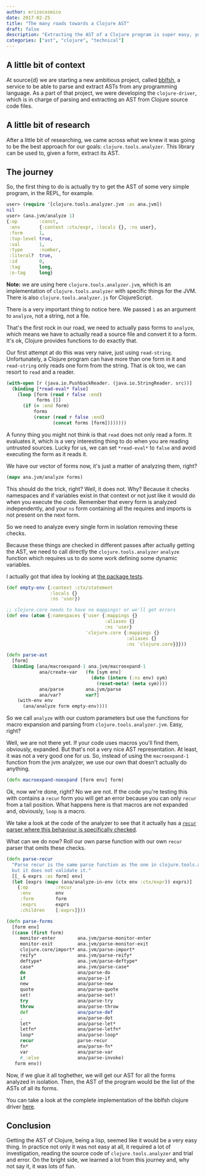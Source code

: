 ```yaml
---
author: erizocosmico
date: 2017-02-25
title: "The many roads towards a Clojure AST"
draft: false
description: "Extracting the AST of a Clojure program is super easy, you could think. It is a lisp, after all. We will be explaining our journey trying to extract the AST of Clojure programs using the `clojure.tools.analyzer` and how it was not as trivial as we thought."
categories: ["ast", "clojure", "technical"]
---
```


## A little bit of context

At source{d} we are starting a new ambitious project, called [bblfsh](https://github.com/bblfsh), a service to be able to parse and extract ASTs from any programming language. As a part of that project, we were developing the `clojure-driver`, which is in charge of parsing and extracting an AST from Clojure source code files.

## A little bit of research

After a little bit of researching, we came across what we knew it was going to be the best approach for our goals: `clojure.tools.analyzer`. This library can be used to, given a form, extract its AST.

## The journey

So, the first thing to do is actually try to get the AST of some very simple program, in the REPL, for example.

```clojure
user> (require '[clojure.tools.analyzer.jvm :as ana.jvm])
nil
user> (ana.jvm/analyze 1)
{:op        :const,
 :env       {:context :ctx/expr, :locals {}, :ns user},
 :form      1,
 :top-level true,
 :val       1,
 :type      :number,
 :literal?  true,
 :id        0,
 :tag       long,
 :o-tag     long}
```

**Note:** we are using here `clojure.tools.analyzer.jvm`, which is an implementation of `clojure.tools.analyzer` with specific things for the JVM. There is also `clojure.tools.analyzer.js` for ClojureScript.

There is a very important thing to notice here. We passed `1` as an argument to `analyze`, not a string, not a file. 

That's the first rock in our road, we need to actually pass forms to `analyze`, which means we have to actually read a source file and convert it to a form.
It's ok, Clojure provides functions to do exactly that.

Our first attempt at do this was very naive, just using `read-string`. Unfortunately, a Clojure program can have more than one form in it and `read-string` only reads one form from the string.
That is ok too, we can resort to `read` and a reader.

```clojure
(with-open [r (java.io.PushbackReader. (java.io.StringReader. src))]
  (binding [*read-eval* false]
    (loop [form (read r false :end)
           forms []]
      (if (= :end form)
          forms
          (recur (read r false :end)
                 (concat forms [form])))))))
```

A funny thing you might not think is that `read` does not only read a form. It evaluates it, which is a very interesting thing to do when you are reading untrusted sources. Lucky for us, we can set `*read-eval*` to `false` and avoid executing the form as it reads it.

We have our vector of forms now, it's just a matter of analyzing them, right?

```clojure
(mapv ana.jvm/analyze forms)
```

This should do the trick, right? Well, it does not.
Why? Because it checks namespaces and if variables exist in that context or not just like it would do when you execute the code. Remember that every form is analyzed independently, and your `ns` form containing all the requires and imports is not present on the next form.

So we need to analyze every single form in isolation removing these checks.

Because these things are checked in different passes after actually getting the AST, we need to call directly the `clojure.tools.analyzer` `analyze` function which requires us to do some work defining some dynamic variables.

I actually got that idea by looking at [the package tests](https://github.com/clojure/tools.analyzer/blob/master/src/test/clojure/clojure/tools/analyzer/core_test.clj#L54-L63).

```clojure
(def empty-env {:context :ctx/statement
                :locals {}
                :ns 'user})

;; clojure.core needs to have no mappings! or we'll get errors
(def env (atom {:namespaces {'user {:mappings {}
                                    :aliases {}
                                    :ns 'user}
                             'clojure.core {:mappings {}
                                            :aliases {}
                                            :ns 'clojure.core}}}))

(defn parse-ast
  [form]
  (binding [ana/macroexpand-1 ana.jvm/macroexpand-1
            ana/create-var   (fn [sym env]
                               (doto (intern (:ns env) sym)
                                 (reset-meta! (meta sym))))
            ana/parse        ana.jvm/parse
            ana/var?         var?]
    (with-env env
      (ana/analyze form empty-env))))
```

So we call `analyze` with our custom parameters but use the functions for macro expansion and parsing from `clojure.tools.analyzer.jvm`. Easy, right?

Well, we are not there yet. If your code uses macros you'll find them, obviously, expanded. But that's not a very nice AST representation. At least, it was not a very good one for us. So, instead of using the `macroexpand-1` function from the jvm analyzer, we use our own that doesn't actually do anything.

```clojure
(defn macroexpand-noexpand [form env] form)
```

Ok, now we're done, right? No we are not. If the code you're testing this with contains a `recur` form you will get an error because you can only `recur` from a tail position. What happens here is that macros are not expanded and, obviously, `loop` is a macro.

We take a look at the code of the analyzer to see that it actually has a [`recur` parser where this behaviour is specifically checked](https://crossclj.info/ns/org.clojure/tools.analyzer/0.6.9/clojure.tools.analyzer.html#_parse-recur).

What can we do now? Roll our own parse function with our own `recur` parser that omits these checks.

```clojure
(defn parse-recur
  "Parse recur is the same parse function as the one in clojure.tools.analyzer
  but it does not validate it."
  [[_ & exprs :as form] env]
  (let [exprs (mapv (ana/analyze-in-env (ctx env :ctx/expr)) exprs)]
    {:op          :recur
     :env         env
     :form        form
     :exprs       exprs
     :children    [:exprs]}))

(defn parse-forms
  [form env]
  ((case (first form)
     monitor-enter        ana.jvm/parse-monitor-enter
     monitor-exit         ana.jvm/parse-monitor-exit
     clojure.core/import* ana.jvm/parse-import*
     reify*               ana.jvm/parse-reify*
     deftype*             ana.jvm/parse-deftype*
     case*                ana.jvm/parse-case*
     do                   ana/parse-do
     if                   ana/parse-if
     new                  ana/parse-new
     quote                ana/parse-quote
     set!                 ana/parse-set!
     try                  ana/parse-try
     throw                ana/parse-throw
     def                  ana/parse-def
     .                    ana/parse-dot
     let*                 ana/parse-let*
     letfn*               ana/parse-letfn*
     loop*                ana/parse-loop*
     recur                parse-recur
     fn*                  ana/parse-fn*
     var                  ana/parse-var
     #_:else              ana/parse-invoke)
   form env))
```

Now, if we glue it all toghether, we will get our AST for all the forms analyzed in isolation. Then, the AST of the program would be the list of the ASTs of all its forms.     

You can take a look at the complete implementation of the bblfsh clojure driver [here](https://github.com/erizocosmico/clojure-driver/tree/feature/clj-parser).

## Conclusion

Getting the AST of Clojure, being a lisp, seemed like it would be a very easy thing. In practice not only it was not easy at all, it required a lot of investigation, reading the source code of `clojure.tools.analyzer` and trial and error.
On the bright side, we learned a lot from this journey and, why not say it, it was lots of fun.
